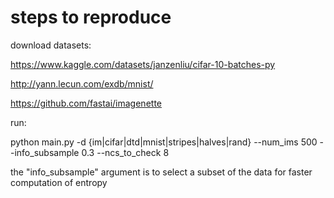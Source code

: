 # steps to reproduce

download datasets:

https://www.kaggle.com/datasets/janzenliu/cifar-10-batches-py

http://yann.lecun.com/exdb/mnist/

https://github.com/fastai/imagenette

run:

python main.py -d {im|cifar|dtd|mnist|stripes|halves|rand} --num_ims 500 --info_subsample 0.3 --ncs_to_check 8

the "info_subsample" argument is to select a subset of the data for faster computation of entropy
